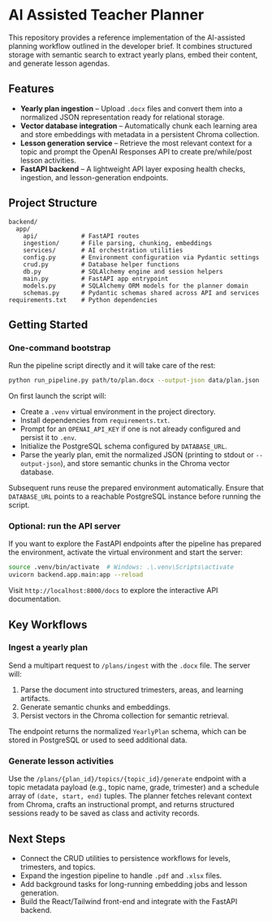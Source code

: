 # AI Assisted Teacher Planner

This repository provides a reference implementation of the AI-assisted planning workflow
outlined in the developer brief. It combines structured storage with semantic search to
extract yearly plans, embed their content, and generate lesson agendas.

## Features

- **Yearly plan ingestion** – Upload `.docx` files and convert them into a normalized JSON
  representation ready for relational storage.
- **Vector database integration** – Automatically chunk each learning area and store
  embeddings with metadata in a persistent Chroma collection.
- **Lesson generation service** – Retrieve the most relevant context for a topic and prompt
  the OpenAI Responses API to create pre/while/post lesson activities.
- **FastAPI backend** – A lightweight API layer exposing health checks, ingestion, and
  lesson-generation endpoints.

## Project Structure

```text
backend/
  app/
    api/            # FastAPI routes
    ingestion/      # File parsing, chunking, embeddings
    services/       # AI orchestration utilities
    config.py       # Environment configuration via Pydantic settings
    crud.py         # Database helper functions
    db.py           # SQLAlchemy engine and session helpers
    main.py         # FastAPI app entrypoint
    models.py       # SQLAlchemy ORM models for the planner domain
    schemas.py      # Pydantic schemas shared across API and services
requirements.txt    # Python dependencies
```

## Getting Started

### One-command bootstrap

Run the pipeline script directly and it will take care of the rest:

```bash
python run_pipeline.py path/to/plan.docx --output-json data/plan.json
```

On first launch the script will:

- Create a `.venv` virtual environment in the project directory.
- Install dependencies from `requirements.txt`.
- Prompt for an `OPENAI_API_KEY` if one is not already configured and persist it to `.env`.
- Initialize the PostgreSQL schema configured by `DATABASE_URL`.
- Parse the yearly plan, emit the normalized JSON (printing to stdout or `--output-json`),
  and store semantic chunks in the Chroma vector database.

Subsequent runs reuse the prepared environment automatically. Ensure that
`DATABASE_URL` points to a reachable PostgreSQL instance before running the script.

### Optional: run the API server

If you want to explore the FastAPI endpoints after the pipeline has prepared the
environment, activate the virtual environment and start the server:

```bash
source .venv/bin/activate  # Windows: .\.venv\Scripts\activate
uvicorn backend.app.main:app --reload
```

Visit `http://localhost:8000/docs` to explore the interactive API documentation.

## Key Workflows

### Ingest a yearly plan

Send a multipart request to `/plans/ingest` with the `.docx` file. The server will:

1. Parse the document into structured trimesters, areas, and learning artifacts.
2. Generate semantic chunks and embeddings.
3. Persist vectors in the Chroma collection for semantic retrieval.

The endpoint returns the normalized `YearlyPlan` schema, which can be stored in PostgreSQL
or used to seed additional data.

### Generate lesson activities

Use the `/plans/{plan_id}/topics/{topic_id}/generate` endpoint with a topic metadata payload
(e.g., topic name, grade, trimester) and a schedule array of `(date, start, end)` tuples.
The planner fetches relevant context from Chroma, crafts an instructional prompt, and
returns structured sessions ready to be saved as class and activity records.

## Next Steps

- Connect the CRUD utilities to persistence workflows for levels, trimesters, and topics.
- Expand the ingestion pipeline to handle `.pdf` and `.xlsx` files.
- Add background tasks for long-running embedding jobs and lesson generation.
- Build the React/Tailwind front-end and integrate with the FastAPI backend.
